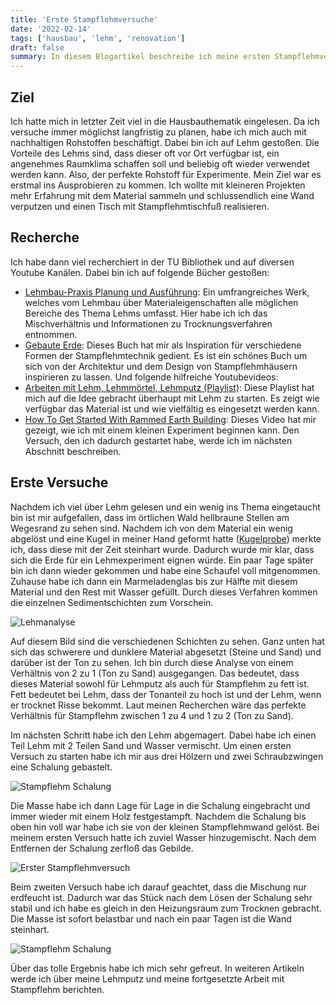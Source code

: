 ```yaml
---
title: 'Erste Stampflehmversuche'
date: '2022-02-14'
tags: ['hausbau', 'lehm', 'renovation']
draft: false
summary: In diesem Blogartikel beschreibe ich meine ersten Stampflehmversuche und führe hilfreiche Quellen auf
---
```


## Ziel

Ich hatte mich in letzter Zeit viel in die Hausbauthematik eingelesen. Da ich versuche immer möglichst langfristig zu planen, habe ich mich auch mit nachhaltigen Rohstoffen beschäftigt. Dabei bin ich auf Lehm gestoßen. Die Vorteile des Lehms sind, dass dieser oft vor Ort verfügbar ist, ein angenehmes Raumklima schaffen soll und beliebig oft wieder verwendet werden kann. Also, der perfekte Rohstoff für Experimente. Mein Ziel war es erstmal ins Ausprobieren zu kommen. Ich wollte mit kleineren Projekten mehr Erfahrung mit dem Material sammeln und schlussendlich eine Wand verputzen und einen Tisch mit Stampflehmtischfuß realisieren.

## Recherche

Ich habe dann viel recherchiert in der TU Bibliothek und auf diversen Youtube Kanälen. Dabei bin ich auf folgende Bücher gestoßen:

- [Lehmbau-Praxis Planung und Ausführung](https://www.lehmbau-praxis.de/): Ein umfrangreiches Werk, welches vom Lehmbau über Materialeigenschaften alle möglichen Bereiche des Thema Lehms umfasst. Hier habe ich ich das Mischverhältnis und Informationen zu Trocknungsverfahren entnommen.
- [Gebaute Erde](https://www.lehmtonerde.at/de/publikationen/): Dieses Buch hat mir als Inspiration für verschiedene Formen der Stampflehmtechnik gedient. Es ist ein schönes Buch um sich von der Architektur und dem Design von Stampflehmhäusern inspirieren zu lassen.
  Und folgende hilfreiche Youtubevideos:
- [Arbeiten mit Lehm, Lehmmörtel, Lehmputz (Playlist)](https://www.youtube.com/watch?v=4OxBkZ82HQY&list=PLT-G9Mm08BpoQR0jdZmWYl6BZEKQGgBx0): Diese Playlist hat mich auf die Idee gebracht überhaupt mit Lehm zu starten. Es zeigt wie verfügbar das Material ist und wie vielfältig es eingesetzt werden kann.
- [How To Get Started With Rammed Earth Building](https://www.youtube.com/watch?v=3RyHy1bNJuU): Dieses Video hat mir gezeigt, wie ich mit einem kleinen Experiment beginnen kann. Den Versuch, den ich dadurch gestartet habe, werde ich im nächsten Abschnitt beschreiben.

## Erste Versuche

Nachdem ich viel über Lehm gelesen und ein wenig ins Thema eingetaucht bin ist mir aufgefallen, dass im örtlichen Wald hellbraune Stellen am Wegesrand zu sehen sind. Nachdem ich von dem Material ein wenig abgelöst und eine Kugel in meiner Hand geformt hatte ([Kugelprobe](http://www.lehmhaus.net/lehmpruefverfahren1.html)) merkte ich, dass diese mit der Zeit steinhart wurde. Dadurch wurde mir klar, dass sich die Erde für ein Lehmexperiment eignen würde.
Ein paar Tage später bin ich dann wieder gekommen und habe eine Schaufel voll mitgenommen. Zuhause habe ich dann ein Marmeladenglas bis zur Hälfte mit diesem Material und den Rest mit Wasser gefüllt. Durch dieses Verfahren kommen die einzelnen Sedimentschichten zum Vorschein.

![Lehmanalyse](/img/lehm_analyse.jpg)

Auf diesem Bild sind die verschiedenen Schichten zu sehen. Ganz unten hat sich das schwerere und dunklere Material abgesetzt (Steine und Sand) und darüber ist der Ton zu sehen. Ich bin durch diese Analyse von einem Verhältnis von 2 zu 1 (Ton zu Sand) ausgegangen. Das bedeutet, dass dieses Material sowohl für Lehmputz als auch für Stampflehm zu fett ist. Fett bedeutet bei Lehm, dass der Tonanteil zu hoch ist und der Lehm, wenn er trocknet Risse bekommt.
Laut meinen Recherchen wäre das perfekte Verhältnis für Stampflehm zwischen 1 zu 4 und 1 zu 2 (Ton zu Sand).

Im nächsten Schritt habe ich den Lehm abgemagert. Dabei habe ich einen Teil Lehm mit 2 Teilen Sand und Wasser vermischt.
Um einen ersten Versuch zu starten habe ich mir aus drei Hölzern und zwei Schraubzwingen eine Schalung gebastelt.

![Stampflehm Schalung](/img/stampflehm_schalung.jpg)

Die Masse habe ich dann Lage für Lage in die Schalung eingebracht und immer wieder mit einem Holz festgestampft. Nachdem die Schalung bis oben hin voll war habe ich sie von der kleinen Stampflehmwand gelöst. Bei meinem ersten Versuch hatte ich zuviel Wasser hinzugemischt. Nach dem Entfernen der Schalung zerfloß das Gebilde.

![Erster Stampflehmversuch](/img/erster_stampflehm_versuch.jpg)

Beim zweiten Versuch habe ich darauf geachtet, dass die Mischung nur erdfeucht ist. Dadurch war das Stück nach dem Lösen der Schalung sehr stabil und ich habe es gleich in den Heizungsraum zum Trocknen gebracht. Die Masse ist sofort belastbar und nach ein paar Tagen ist die Wand steinhart.

![Stampflehm Schalung](/img/stampflehm_fertig.jpg)

Über das tolle Ergebnis habe ich mich sehr gefreut. In weiteren Artikeln werde ich über meine Lehmputz und meine fortgesetzte Arbeit mit Stampflehm berichten.
